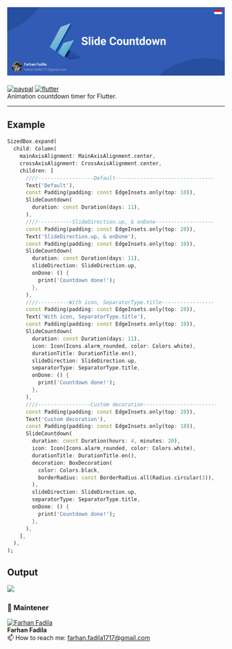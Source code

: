 ## [![hero][]][hero]
[![paypal][]][paypal account] [![flutter][]][web flutter] <br>
Animation countdown timer for Flutter.

---

## Example
```dart
SizedBox.expand(
  child: Column(
    mainAxisAlignment: MainAxisAlignment.center,
    crossAxisAlignment: CrossAxisAlignment.center,
    children: [
      ////------------------Default--------------------------------
      Text('Default'),
      const Padding(padding: const EdgeInsets.only(top: 10)),
      SlideCountdown(
        duration: const Duration(days: 11),
      ),
      ////-----------SlideDirection.up, & onDone-------------------
      const Padding(padding: const EdgeInsets.only(top: 20)),
      Text('SlideDirection.up, & onDone'),
      const Padding(padding: const EdgeInsets.only(top: 10)),
      SlideCountdown(
        duration: const Duration(days: 11),
        slideDirection: SlideDirection.up,
        onDone: () {
          print('Countdown done!');
        },
      ),
      ////----------With icon, SeparatorType.title-----------------
      const Padding(padding: const EdgeInsets.only(top: 20)),
      Text('With icon, SeparatorType.title'),
      const Padding(padding: const EdgeInsets.only(top: 10)),
      SlideCountdown(
        duration: const Duration(days: 11),
        icon: Icon(Icons.alarm_rounded, color: Colors.white),
        durationTitle: DurationTitle.en(),
        slideDirection: SlideDirection.up,
        separatorType: SeparatorType.title,
        onDone: () {
          print('Countdown done!');
        },
      ),
      ////-----------------Custom decoration------------------------
      const Padding(padding: const EdgeInsets.only(top: 20)),
      Text('Custom decoration'),
      const Padding(padding: const EdgeInsets.only(top: 10)),
      SlideCountdown(
        duration: const Duration(hours: 4, minutes: 20),
        icon: Icon(Icons.alarm_rounded, color: Colors.white),
        durationTitle: DurationTitle.en(),
        decoration: BoxDecoration(
          color: Colors.black,
          borderRadius: const BorderRadius.all(Radius.circular(3)),
        ),
        slideDirection: SlideDirection.up,
        separatorType: SeparatorType.title,
        onDone: () {
          print('Countdown done!');
        },
      ),
    ],
  ),
);
```
## Output
<img src="https://user-images.githubusercontent.com/link-to-your-image.png" height="600" />

### 🚧 Maintener 
<a href="https://github.com/farhanfadila1717"><img src="https://avatars.githubusercontent.com/u/43161050?s=100" width="80px;" alt="Farhan Fadila"/></a><br>
**Farhan Fadila** <br>
📫 How to reach me: farhan.fadila1717@gmail.com


[hero]:https://github.com/farhanfadila1717/flutter_package/blob/master/display/slide_coutdown/hero.gif
[output]: https://github.com/farhanfadila1717/flutter_package/blob/master/display/slide_coutdown/output.gif
[flutter]: https://img.shields.io/badge/Platform-Flutter-02569B?logo=flutter
[web flutter]: https://flutter.dev
[paypal]: https://img.shields.io/badge/Donate-PayPal-00457C?logo=paypal
[paypal account]: https://www.paypal.me/farhanfadila1717
